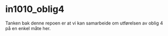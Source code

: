 # in1010_oblig4
Tanken bak denne repoen er at vi kan samarbeide om utførelsen av oblig 4 på en enkel måte her.

